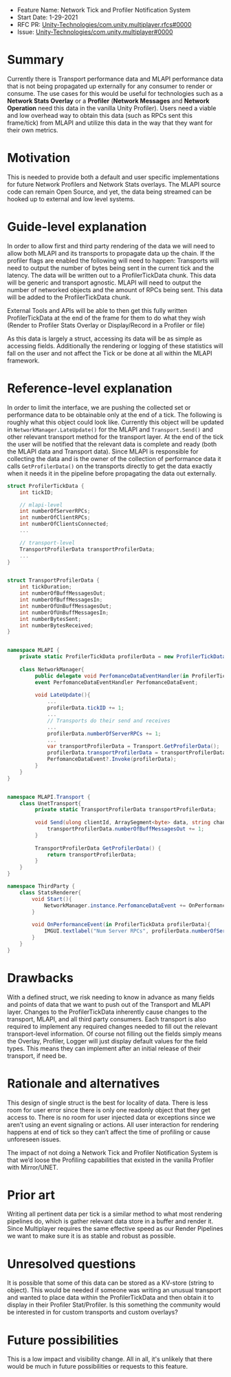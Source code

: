 - Feature Name: Network Tick and Profiler Notification System
- Start Date: 1-29-2021
- RFC PR: [Unity-Technologies/com.unity.multiplayer.rfcs#0000](https://github.com/Unity-Technologies/com.unity.multiplayer.rfcs/pull/0000)
- Issue: [Unity-Technologies/com.unity.multiplayer#0000](https://github.com/Unity-Technologies/com.unity.multiplayer/issues/0000)

# Summary
[summary]: #summary

Currently there is Transport performance data and MLAPI performance data that is not being propagated up externally for any consumer to render or consume. The use cases for this would be useful for technologies such as a **Network Stats Overlay** or a **Profiler** (**Network Messages** and **Network Operation** need this data in the vanilla Unity Profiler). Users need a viable and low overhead way to obtain this data (such as RPCs sent this frame/tick) from MLAPI and utilize this data in the way that they want for their own metrics.

# Motivation
[motivation]: #motivation

This is needed to provide both a default and user specific implementations for future Network Profilers and Network Stats overlays. The MLAPI source code can remain Open Source, and yet, the data being streamed can be hooked up to external and low level systems.

# Guide-level explanation
[guide-level-explanation]: #guide-level-explanation

In order to allow first and third party rendering of the data we will need to allow both MLAPI and its transports to propagate data up the chain. 
If the profiler flags are enabled the following will need to happen: 
Transports will need to output the number of bytes being sent in the current tick and the latency. The data will be written out to a ProfilerTickData chunk. This data will be generic and transport agnostic.
MLAPI will need to output the number of networked objects and the amount of RPCs being sent. This data will be added to the ProfilerTickData chunk.

External Tools and APIs will be able to then get this fully written ProfilerTickData at the end of the frame for them to do what they wish (Render to Profiler Stats Overlay or Display/Record in a Profiler or file)

As this data is largely a struct, accessing its data will be as simple as accessing fields. Additionally the rendering or logging of these statistics will fall on the user and not affect the Tick or be done at all within the MLAPI framework.

# Reference-level explanation
[reference-level-explanation]: #reference-level-explanation


In order to limit the interface, we are pushing the collected set or performance data to be obtainable only at the end of a tick. The following is roughly what this object could look like. Currently this object will be updated in ```NetworkManager.LateUpdate()``` for the MLAPI and ```Transport.Send()``` and other relevant transport method for the transport layer. At the end of the tick the user will be notified that the relevant data is complete and ready (both the MLAPI data and Transport data). Since MLAPI is responsible for collecting the data and is the owner of the collection of performance data it calls ```GetProfilerData()``` on the transports directly to get the data exactly when it needs it in the pipeline before propagating the data out externally.

```cs
struct ProfilerTickData {
    int tickID;

    // mlapi-level
    int numberOfServerRPCs;
    int numberOfClientRPCs;
    int numberOfClientsConnected;
    ...

    // transport-level
    TransportProfilerData transportProfilerData;
    ...
}


struct TransportProfilerData {
    int tickDuration;
    int numberOfBuffMessagesOut;
    int numberOfBuffMessagesIn;
    int numberOfUnBuffMessagesOut;
    int numberOfUnBuffMessagesIn;
    int numberBytesSent;
    int numberBytesReceived;
}


namespace MLAPI {
    private static ProfilerTickData profilerData = new ProfilerTickData();
    
    class NetworkManager{
         public delegate void PerfomanceDataEventHandler(in ProfilerTickData profilerData);
         event PerfomanceDataEventHandler PerfomanceDataEvent;
         
         void LateUpdate(){
             ...
             profilerData.tickID += 1;
             ...
             // Transports do their send and receives
             ...
             profilerData.numberOfServerRPCs += 1;
             ...
             var transportProfilerData = Transport.GetProfilerData();
             profilerData.transportProfilerData = transportProfilerData;
             PerfomanceDataEvent?.Invoke(profilerData);
         }
    }
}


namespace MLAPI.Transport {
    class UnetTransport{
         private static TransportProfilerData transportProfilerData;
         
         void Send(ulong clientId, ArraySegment<byte> data, string channelName){
             transportProfilerData.numberOfBuffMessagesOut += 1;
         }
         
         TransportProfilerData GetProfilerData() {
             return transportProfilerData;
         }
    }
}

namespace ThirdParty {
    class StatsRenderer{
        void Start(){
            NetworkManager.instance.PerfomanceDataEvent += OnPerformanceEvent;
        }
        
        void OnPerformanceEvent(in ProfilerTickData profilerData){
            IMGUI.textlabel("Num Server RPCs", profilerData.numberOfServerRPCs);
        }
    }
}

```

# Drawbacks
[drawbacks]: #drawbacks

With a defined struct, we risk needing to know in advance as many fields and points of data that we want to push out of the Transport and MLAPI layer.
Changes to the ProfilerTickData inherently cause changes to the transport, MLAPI, and all third party consumers.
Each transport is also required to implement any required changes needed to fill out the relevant transport-level information. Of course not filling out the fields simply means the Overlay, Profiler, Logger will just display default values for the field types. This means they can implement after an initial release of their transport, if need be.

# Rationale and alternatives
[rationale-and-alternatives]: #rationale-and-alternatives

This design of single struct is the best for locality of data. 
There is less room for user error since there is only one readonly object that they get access to.
There is no room for user injected data or exceptions since we aren’t using an event signaling or actions. All user interaction for rendering happens at end of tick so they can’t affect the time of profiling or cause unforeseen issues.

The impact of not doing a Network Tick and Profiler Notification System is that we’d loose the Profiling capabilities that existed in the vanilla Profiler with Mirror/UNET.

# Prior art
[prior-art]: #prior-art

Writing all pertinent data per tick is a similar method to what most rendering pipelines do, which is gather relevant data store in a buffer and render it. Since Multiplayer requires the same effective speed as our Render Pipelines we want to make sure it is as stable and robust as possible.

# Unresolved questions
[unresolved-questions]: #unresolved-questions

It is possible that some of this data can be stored as a KV-store (string to object). This would be needed if someone was writing an unusual transport and wanted to place data within the ProfilerTickData and then obtain it to display in their Profiler Stat/Profiler.
Is this something the community would be interested in for custom transports and custom overlays?

# Future possibilities
[future-possibilities]: #future-possibilities

This is a low impact and visibility change. All in all, it's unlikely that there would be much in future possibilities or requests to this feature.

